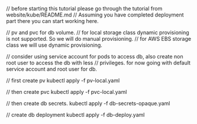 // before starting this tutorial please go through the tutorial from website/kube/README.md 
// Assuming you have completed deployment part there you can start working here.

// pv and pvc for db volume.
// for local storage class dynamic provisioning is not supported. So we will do manual provisioning.
// for AWS EBS storage class we will use dynamic provisioning.

// consider using service account for pods to access db, also create non root user to access the db with less // privileges. for now going with default service account and root user for db.

// first create pv
kubectl apply -f pv-local.yaml

// then create pvc 
kubectl apply -f pvc-local.yaml

// then create db secrets.
kubectl apply -f db-secrets-opaque.yaml

// create db deployment
kubectl apply -f db-deploy.yaml